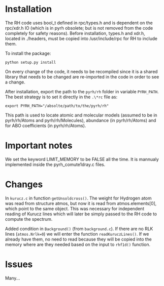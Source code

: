 # Installation

The RH code uses bool_t defined in rpc/types.h and is dependent on the
rpc/xdr.h IO (which is in pyrh obsolete; but is not removed from the code
completely for safety reasons). Before installation, types.h and xdr.h,
located in ./headers, must be copied into /usr/include/rpc for RH to include
them.

To install the package:

	python setup.py install

On every change of the code, it needs to be recompiled since it is a shared
library that needs to be changed are re-imported in the code in order to see
a change.

After installation, export the path to the `pyrh/rh` folder in variable
`PYRH_PATH`. The best strategy is to set it directly in the `.\*rc` file as:

	export PYRH_PATH="/absolte/path/to/the/pyrh/rh"

This path is used to locate atomic and molecular models (assumed to be in
pyrh/rh/Atoms and pyrh/rh/Molecules), abundance (in pyrh/rh/Atoms) and for
ABO coefficients (in pyrh/rh/Atoms).

# Important notes

We set the keyword LIMIT_MEMORY to be FALSE all the time. It is mannualy
implemented inside the pyrh_comute1dray.c files.

# Changes

In `kurucz.c` in function `getUnsoldcross()`. The weight for Hydrogen atom 
was read from structure atmos, but now it is read from atmos.elements[0], which
point to the same object. This was necessary for independent reading of
Kurucz lines which will later be simply passed to the RH code to compute the
spectrum.

Added condition in `Background()` (from `background.c`). If there are no
RLK lines (`atmos.Nrlk=0`) we will enter the function `readKuruczLines()`. If we
already have them, no need to read because they will be copied into the memory 
where are they needed based on the input to `rhf1d()` function.

# Issues

Many...